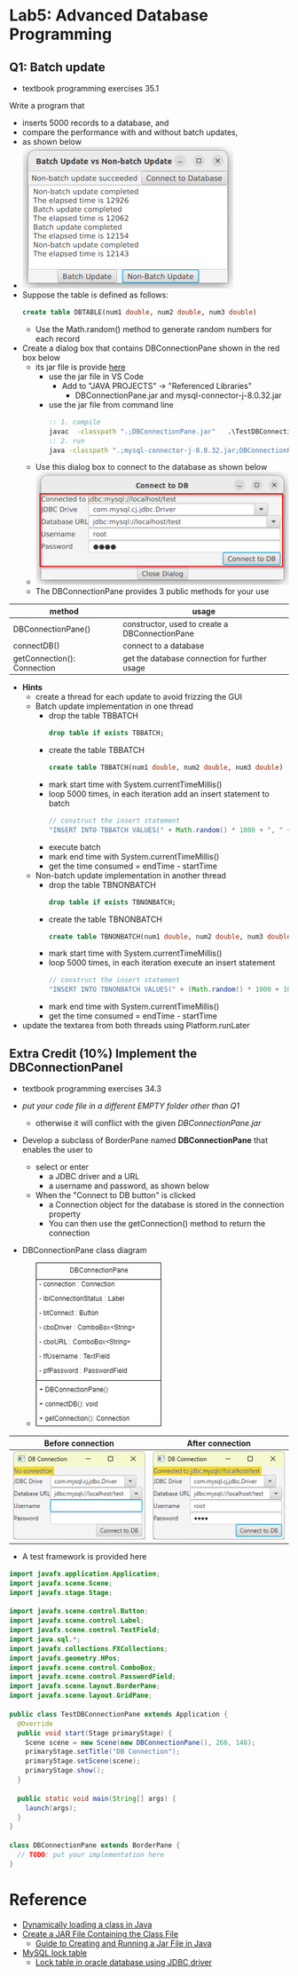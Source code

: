 # Lab5: Advanced Database Programming

## Q1: Batch update 
- textbook programming exercises 35.1

Write a program that 
- inserts 5000 records to a database, and
- compare the performance with and without batch updates, 
- as shown below
- ![batch update vs non-batch update](./images/buvsnbu.png)
- Suppose the table is defined as follows:
  ```sql
  create table DBTABLE(num1 double, num2 double, num3 double)
  ```
  - Use the Math.random() method to generate random numbers for each record
- Create a dialog box that contains DBConnectionPane shown in the red box below
  - its jar file is provide [here](./resources/DBConnectionPane.jar) 
    - use the jar file in VS Code
      - Add to "JAVA PROJECTS" -> "Referenced Libraries"
        - DBConnectionPane.jar and mysql-connector-j-8.0.32.jar
    - use the jar file from command line
      ```cmd
      :: 1. compile 
      javac  -classpath ".;DBConnectionPane.jar"   .\TestDBConnectionPane.java
      :: 2. run
      java -classpath ".;mysql-connector-j-8.0.32.jar;DBConnectionPane.jar"   TestDBConnectionPane
      ```
  - Use this dialog box to connect to the database as shown below
  - ![connect to database](./images/con2db.png)
  - The DBConnectionPane provides 3 public methods for your use

| method | usage |
| --- | --- |
| DBConnectionPane() | constructor, used to create a DBConnectionPane |
| connectDB() | connect to a database |
| getConnection(): Connection | get the database connection for further usage |

- **Hints**
  - create a thread for each update to avoid frizzing the GUI
  - Batch update implementation in one thread
    - drop the table TBBATCH
      ```sql
      drop table if exists TBBATCH;
      ```
    - create the table TBBATCH
      ```sql
      create table TBBATCH(num1 double, num2 double, num3 double)
      ```
    - mark start time with System.currentTimeMillis()
    - loop 5000 times, in each iteration add an insert statement to batch
      ```java
      // construct the insert statement
      "INSERT INTO TBBATCH VALUES(" + Math.random() * 1000 + ", " + Math.random() * 100 + ", " + Math.random() * 10 + ")"
      ```
    - execute batch
    - mark end time with System.currentTimeMillis()
    - get the time consumed = endTime - startTime
  - Non-batch update implementation in another thread
    - drop the table TBNONBATCH
      ```sql
      drop table if exists TBNONBATCH;
      ```
    - create the table TBNONBATCH
      ```sql
      create table TBNONBATCH(num1 double, num2 double, num3 double)
      ```
    - mark start time with System.currentTimeMillis()
    - loop 5000 times, in each iteration execute an insert statement
      ```java
      // construct the insert statement
      "INSERT INTO TBNONBATCH VALUES(" + (Math.random() * 1000 + 1000) + ", " + Math.random() * 100 + ", " + Math.random() * 10 + ")"
      ```
    - mark end time with System.currentTimeMillis()
    - get the time consumed = endTime - startTime
- update the textarea from both threads using Platform.runLater


## Extra Credit (10%) Implement the DBConnectionPanel
- textbook programming exercises 34.3
- *put your code file in a different EMPTY folder other than Q1*
  - otherwise it will conflict with the given *DBConnectionPane.jar*
- Develop a subclass of BorderPane named **DBConnectionPane** that enables the user to
  - select or enter 
    - a JDBC driver and a URL 
    - a username and password, as shown below
  - When the "Connect to DB button" is clicked
    - a Connection object for the database is stored in the connection property
    - You can then use the getConnection() method to return the connection

- DBConnectionPane class diagram
  - ![DBConnectionPane](./images/dbcp.jpg)

| Before connection | After connection |
| --- | --- |
| ![unconnected](./images/dbcon1.png) | ![connected](./images/dbcon2.png) |

- A test framework is provided here
```java
import javafx.application.Application;
import javafx.scene.Scene;
import javafx.stage.Stage;

import javafx.scene.control.Button;
import javafx.scene.control.Label;
import javafx.scene.control.TextField;
import java.sql.*;
import javafx.collections.FXCollections;
import javafx.geometry.HPos;
import javafx.scene.control.ComboBox;
import javafx.scene.control.PasswordField;
import javafx.scene.layout.BorderPane;
import javafx.scene.layout.GridPane;

public class TestDBConnectionPane extends Application { 
  @Override
  public void start(Stage primaryStage) {   
    Scene scene = new Scene(new DBConnectionPane(), 266, 148);
    primaryStage.setTitle("DB Connection");
    primaryStage.setScene(scene);
    primaryStage.show();
  }

  public static void main(String[] args) {
    launch(args);
  }
}

class DBConnectionPane extends BorderPane {
  // TODO: put your implementation here
}
```


# Reference
- [Dynamically loading a class in Java](https://stackoverflow.com/questions/5571466/dynamically-loading-a-class-in-java)
- [Create a JAR File Containing the Class File](https://docs.oracle.com/javase/tutorial/security/toolsign/step2.html)
  - [Guide to Creating and Running a Jar File in Java](https://www.baeldung.com/java-create-jar)
- [MySQL lock table](https://dev.mysql.com/doc/refman/8.0/en/lock-tables.html)
  - [Lock table in oracle database using JDBC driver](https://stackoverflow.com/questions/8570440/lock-table-in-oracle-database-using-jdbc-driver)
